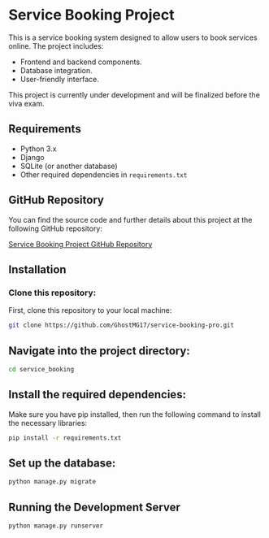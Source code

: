 # Service Booking Project

This is a service booking system designed to allow users to book services online. The project includes:

- Frontend and backend components.
- Database integration.
- User-friendly interface.

This project is currently under development and will be finalized before the viva exam.

## Requirements

- Python 3.x
- Django
- SQLite (or another database)
- Other required dependencies in `requirements.txt`

## GitHub Repository

You can find the source code and further details about this project at the following GitHub repository:

[Service Booking Project GitHub Repository](https://github.com/GhostMG17/service-booking-final)

## Installation

### Clone this repository:

First, clone this repository to your local machine:

```bash
git clone https://github.com/GhostMG17/service-booking-pro.git

```

## Navigate into the project directory:

```bash
cd service_booking

```


## Install the required dependencies:
Make sure you have pip installed, then run the following command to install the necessary libraries:

```bash
pip install -r requirements.txt
```
## Set up the database:

```bash
python manage.py migrate
```

## Running the Development Server
```bash
python manage.py runserver
```
